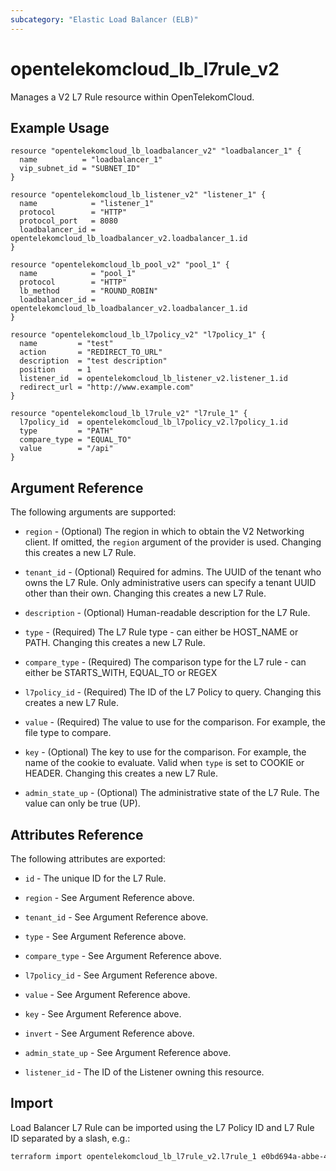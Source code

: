 ```yaml
---
subcategory: "Elastic Load Balancer (ELB)"
---
```


# opentelekomcloud_lb_l7rule_v2

Manages a V2 L7 Rule resource within OpenTelekomCloud.

## Example Usage

```hcl
resource "opentelekomcloud_lb_loadbalancer_v2" "loadbalancer_1" {
  name          = "loadbalancer_1"
  vip_subnet_id = "SUBNET_ID"
}

resource "opentelekomcloud_lb_listener_v2" "listener_1" {
  name            = "listener_1"
  protocol        = "HTTP"
  protocol_port   = 8080
  loadbalancer_id = opentelekomcloud_lb_loadbalancer_v2.loadbalancer_1.id
}

resource "opentelekomcloud_lb_pool_v2" "pool_1" {
  name            = "pool_1"
  protocol        = "HTTP"
  lb_method       = "ROUND_ROBIN"
  loadbalancer_id = opentelekomcloud_lb_loadbalancer_v2.loadbalancer_1.id
}

resource "opentelekomcloud_lb_l7policy_v2" "l7policy_1" {
  name         = "test"
  action       = "REDIRECT_TO_URL"
  description  = "test description"
  position     = 1
  listener_id  = opentelekomcloud_lb_listener_v2.listener_1.id
  redirect_url = "http://www.example.com"
}

resource "opentelekomcloud_lb_l7rule_v2" "l7rule_1" {
  l7policy_id  = opentelekomcloud_lb_l7policy_v2.l7policy_1.id
  type         = "PATH"
  compare_type = "EQUAL_TO"
  value        = "/api"
}
```

## Argument Reference

The following arguments are supported:

* `region` - (Optional) The region in which to obtain the V2 Networking client.
  If omitted, the `region` argument of the provider is used.
  Changing this creates a new L7 Rule.

* `tenant_id` - (Optional) Required for admins. The UUID of the tenant who owns
  the L7 Rule.  Only administrative users can specify a tenant UUID
  other than their own. Changing this creates a new L7 Rule.

* `description` - (Optional) Human-readable description for the L7 Rule.

* `type` - (Required) The L7 Rule type - can either be HOST_NAME or PATH. Changing this creates a new L7 Rule.

* `compare_type` - (Required) The comparison type for the L7 rule - can either be
  STARTS_WITH, EQUAL_TO or REGEX

* `l7policy_id` - (Required) The ID of the L7 Policy to query. Changing this creates a new
  L7 Rule.

* `value` - (Required) The value to use for the comparison. For example, the file type to
  compare.

* `key` - (Optional) The key to use for the comparison. For example, the name of the cookie to
  evaluate. Valid when `type` is set to COOKIE or HEADER. Changing this creates a new L7 Rule.

* `admin_state_up` - (Optional) The administrative state of the L7 Rule.
  The value can only be true (UP).

## Attributes Reference

The following attributes are exported:

* `id` - The unique ID for the L7 Rule.

* `region` - See Argument Reference above.

* `tenant_id` - See Argument Reference above.

* `type` - See Argument Reference above.

* `compare_type` - See Argument Reference above.

* `l7policy_id` - See Argument Reference above.

* `value` - See Argument Reference above.

* `key` - See Argument Reference above.

* `invert` - See Argument Reference above.

* `admin_state_up` - See Argument Reference above.

* `listener_id` - The ID of the Listener owning this resource.

## Import

Load Balancer L7 Rule can be imported using the L7 Policy ID and L7 Rule ID
separated by a slash, e.g.:

```sh
terraform import opentelekomcloud_lb_l7rule_v2.l7rule_1 e0bd694a-abbe-450e-b329-0931fd1cc5eb/4086b0c9-b18c-4d1c-b6b8-4c56c3ad2a9e
```

